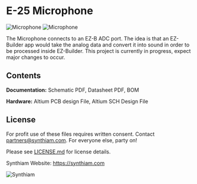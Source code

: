 # E-25 Microphone

![Microphone](https://live.staticflickr.com/65535/40785586563_1bf14dd0dc_k.jpg)
![Microphone](https://live.staticflickr.com/65535/46962806284_deebadccac_k.jpg)

The Microphone connects to an EZ-B ADC port. The idea is that an EZ-Builder app would take the analog data and convert it into sound in order to be processed inside EZ-Builder. This project is currently in progress, expect major changes to occur.

## Contents

**Documentation:** Schematic PDF, Datasheet PDF, BOM

**Hardware:** Altium PCB design File, Altium SCH Design File

## License

For profit use of these files requires written consent. Contact partners@synthiam.com. For everyone else, party on!

Please see [LICENSE.md](https://github.com/synthiam/E-25_Microphone/blob/master/LICENSE.md) for license details.

Synthiam Website: https://synthiam.com

![Synthiam](https://live.staticflickr.com/65535/47791527651_358dffb302_m.jpg)

